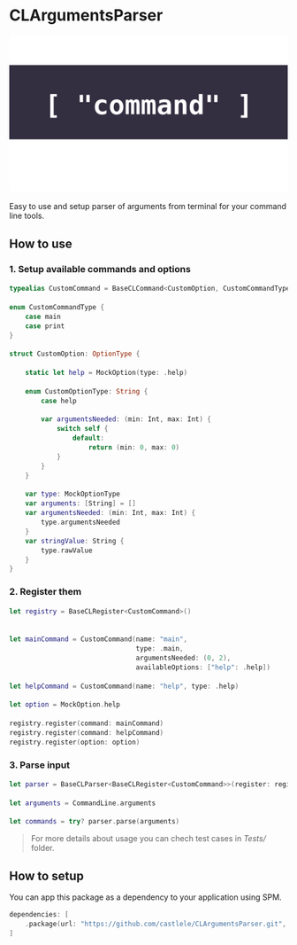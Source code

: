 # CLArgumentsParser

![CLArgumentsParser](header_icon.png)

Easy to use and setup parser of arguments from terminal for your command line tools.

## How to use

### 1. Setup available commands and options

```swift
typealias CustomCommand = BaseCLCommand<CustomOption, CustomCommandType>

enum CustomCommandType {
    case main
    case print
}

struct CustomOption: OptionType {

    static let help = MockOption(type: .help)

    enum CustomOptionType: String {
        case help

        var argumentsNeeded: (min: Int, max: Int) {
            switch self {
                default:
                    return (min: 0, max: 0)
            }
        }
    }
    
    var type: MockOptionType
    var arguments: [String] = []
    var argumentsNeeded: (min: Int, max: Int) { 
        type.argumentsNeeded
    }
    var stringValue: String {
        type.rawValue
    }
}
```

### 2. Register them

```swift
let registry = BaseCLRegister<CustomCommand>()


let mainCommand = CustomCommand(name: "main",
                                type: .main,
                                argumentsNeeded: (0, 2),
                                availableOptions: ["help": .help])

let helpCommand = CustomCommand(name: "help", type: .help)

let option = MockOption.help

registry.register(command: mainCommand)
registry.register(command: helpCommand)
registry.register(option: option)
```

### 3. Parse input

```swift
let parser = BaseCLParser<BaseCLRegister<CustomCommand>>(register: registry)

let arguments = CommandLine.arguments

let commands = try? parser.parse(arguments)
```

> For more details about usage you can chech test cases in *Tests/* folder.

## How to setup

You can app this package as a dependency to your application using SPM.

```swift
dependencies: [
    .package(url: "https://github.com/castlele/CLArgumentsParser.git", branch: "master"),
]
```
